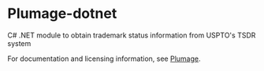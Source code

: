 Plumage-dotnet
============

C# .NET module to obtain trademark status information from USPTO's TSDR system

For documentation and licensing information, see [Plumage](https://github.com/codingatty/Plumage).
